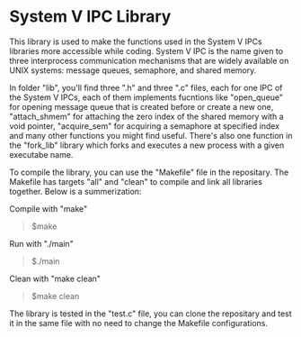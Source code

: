 # System V IPC Library

This library is used to make the functions used in the System V IPCs libraries more accessible while coding. System V IPC is the name given to three interprocess communication mechanisms that are widely available on UNIX systems: message queues, semaphore, and shared memory.

In folder "lib", you'll find three ".h" and three ".c" files, each for one IPC of the System V IPCs, each of them implements fucntions like "open_queue" for opening message queue that is created before or create a new one, "attach_shmem" for attaching the zero index of the shared memory with a void pointer, "acquire_sem" for acquiring a semaphore at specified index and many other functions you might find useful. There's also one function in the "fork_lib" library which forks and executes a new process with a given executabe name.

To compile the library, you can use the "Makefile" file in the repositary. The Makefile has targets "all" and "clean" to compile and link all libraries together. Below is a summerization:

Compile with "make"
> $make

Run with "./main"
> $./main

Clean with "make clean"
> $make clean

The library is tested in the "test.c" file, you can clone the repositary and test it in the same file with no need to change the Makefile configurations.
